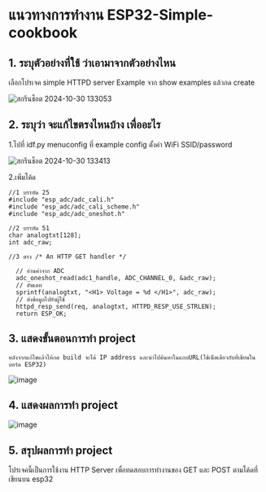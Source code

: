 # แนวทางการทำงาน ESP32-Simple-cookbook

## 1. ระบุตัวอย่างที่ใช้ ว่าเอามาจากตัวอย่างไหน
เลือกโปรเจค simple HTTPD server Example จาก show examples แล้วกด create

![สกรีนช็อต 2024-10-30 133053](https://github.com/user-attachments/assets/c919b54a-183f-4fed-8f3e-4172237d31d1)

## 2. ระบุว่า จะแก้ไขตรงไหนบ้าง เพื่ออะไร
  1.ไปที่ idf.py menuconfig ที่ example config ตั้งค่า WiFi SSID/password
  
  ![สกรีนช็อต 2024-10-30 133413](https://github.com/user-attachments/assets/6f5c077d-8913-4f8c-a026-739967afbdd7)

  2.เพิ่มโค้ด
  ```
//1 บรรทัด 25
#include "esp_adc/adc_cali.h"
#include "esp_adc/adc_cali_scheme.h"
#include "esp_adc/adc_oneshot.h"

//2 บรรทัด 51
char analogtxt[128];
int adc_raw;

//3 ตรง /* An HTTP GET handler */

    // อ่านค่าจาก ADC
    adc_oneshot_read(adc1_handle, ADC_CHANNEL_0, &adc_raw);
    // อัพเดท
    sprintf(analogtxt, "<H1> Voltage = %d </H1>", adc_raw);
    // ส่งข้อมูลไปยังผู้ใช้
    httpd_resp_send(req, analogtxt, HTTPD_RESP_USE_STRLEN);
    return ESP_OK;

  ```
## 3. แสดงขั้นตอนการทำ project
    หลังจากแก้ไขแล้วให้กด build จะได้ IP address และนำไปค้นหาในแถบURL(ใช้เน็ตเดียวกับที่เขียนในบอร์ด ESP32)
   ![image](https://github.com/user-attachments/assets/096b6486-8a4d-4332-b87c-2f021a07b407)

## 4. แสดงผลการทำ project
   ![image](https://github.com/user-attachments/assets/2fee0cb9-7b11-4edd-bd30-d4208de50e84)

## 5. สรุปผลการทำ project
โปรเจคนี้เป็นการใช้งาน HTTP Server เพื่อทดสอบการทำงานของ GET และ POST ตามโค้ดที่เขียนบน esp32

